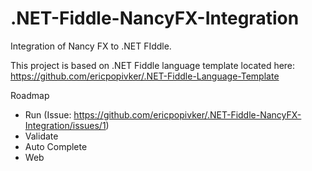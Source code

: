 .NET-Fiddle-NancyFX-Integration
===============================

Integration of Nancy FX to .NET FIddle.


This project is based on .NET Fiddle language template located here:
https://github.com/ericpopivker/.NET-Fiddle-Language-Template



Roadmap
- Run (Issue: https://github.com/ericpopivker/.NET-Fiddle-NancyFX-Integration/issues/1)
- Validate
- Auto Complete
- Web
